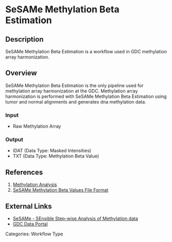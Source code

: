 # SeSAMe Methylation Beta Estimation

## Description ##

SeSAMe Methylation Beta Estimation is a workflow used in GDC methylation array harmonization.

## Overview ##

SeSAMe Methylation Beta Estimation is the only pipeline used for methylation array harmonization at the GDC. Methylation array harmonization is performed with SeSAMe Methylation Beta Estimation using tumor and normal alignments and generates dna methylation data.

### Input

* Raw Methylation Array

### Output

* IDAT (Data Type: Masked Intensities)
* TXT (Data Type: Methylation Beta Value)

## References ##

1. [Methylation Analysis](/Data/Bioinformatics_Pipelines/Methylation_Pipeline/)
1. [SeSAMe Methylation Beta Values File Format](/Data/Bioinformatics_Pipelines/Methylation_Pipeline/#sesame-methylation-beta-values-file-format)

## External Links ##

* [SeSAMe - SEnsible Step-wise Analysis of Methylation data](https://github.com/zwdzwd/sesame)
* [GDC Data Portal](https://portal.gdc.cancer.gov)

Categories: Workflow Type